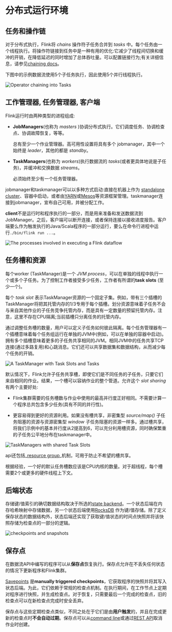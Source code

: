 

# 分布式运行环境

## 任务和操作链

对于分布式执行，Flink将 _chains_ 操作符子任务合并到 _tasks_ 中。每个任务由一个线程执行。将操作符链接到任务中是一种有用的优化:它减少了线程间切换和缓冲的开销，在降低延迟的同时增加了总体吞吐量。可以配置链接行为;有关详细信息，请参见[chaining docs](../dev/stream/operators/#task-chaining-and-resource-groups)。

下图中的示例数据流使用5个子任务执行，因此使用5个并行线程执行。

![Operator chaining into Tasks](../img/tasks_chains.svg)

## 工作管理器, 任务管理器, 客户端

Flink运行时由两种类型的进程组成:

*   **JobManagers**(也称为 _masters_ )协调分布式执行。它们调度任务、协调检查点、协调故障恢复，等等。

    总有至少一个作业管理器。高可用性设置将具有多个 jobmanager，其中一个始终是 _leader_，其他的都是 _standby_。

*   **TaskManagers**(也称为 _workers_)执行数据流的 _tasks_(或者更具体地说是子任务)，并缓冲和交换数据 _streams_。

    必须始终至少有一个任务管理器。

jobmanager和taskmanager可以以多种方式启动:直接在机器上作为 [standalone cluster](../ops/deployment/cluster_setup.html)、容器中启动，或者由[YARN](../ops/deployment/yarn_setup.html)或[Mesos](../ops/deployment/mesos.html)等资源框架管理。taskmanager连接到jobmanager，宣布自己可用，并被分配工作。

**client**不是运行时和程序执行的一部分，而是用来准备和发送数据流到JobManager。之后，客户端可以断开连接，或者保持连接以接收进度报告。客户端要么作为触发执行的Java/Scala程序的一部分运行，要么在命令行进程中运行`./bin/flink run ...`。

![The processes involved in executing a Flink dataflow](../img/processes.svg)

## 任务槽和资源

每个worker (TaskManager)是一个 _JVM process_，可以在单独的线程中执行一个或多个子任务。为了控制工作者接受多少任务，工作者有所谓的**task slots** (至少一个)。

每个 _task slot_ 表示TaskManager资源的一个固定子集。例如，带有三个插槽的TaskManager将把其托管内存的1/3专用于每个插槽。划分资源意味着子任务不会与来自其他作业的子任务竞争托管内存，而是具有一定数量的预留托管内存。注意，这里不存在CPU隔离;当前插槽只分离任务的托管内存。

通过调整任务槽的数量，用户可以定义子任务如何彼此隔离。每个任务管理器有一个插槽意味着每个任务组运行在单独的JVM中(例如，可以在单独的容器中启动)。拥有多个插槽意味着更多的子任务共享相同的JVM。相同JVM中的任务共享TCP连接(通过多路复用)和心跳消息。它们还可以共享数据集和数据结构，从而减少每个任务的开销。

![A TaskManager with Task Slots and Tasks](../img/tasks_slots.svg)

默认情况下，Flink允许子任务共享槽，即使它们是不同任务的子任务，只要它们来自相同的作业。结果，一个槽可以容纳作业的整个管道。允许这个 _slot sharing_ 有两个主要好处:

*   Flink集群需要的任务槽数与作业中使用的最高并行度正好相同。不需要计算一个程序总共包含多少任务(具有不同的并行性)。

*   更容易得到更好的资源利用。如果没有槽共享，非密集型 _source/map()_ 子任务阻塞的资源与资源密集型 _window_ 子任务阻塞的资源一样多。通过槽共享，将我们示例中的基本并行度从2提高到6，可以充分利用槽资源，同时确保繁重的子任务公平地分布在taskmanager中。

![TaskManagers with shared Task Slots](../img/slot_sharing.svg)

api还包括_[resource group](../dev/stream/operators/#task-chaining-and-resource-groups)_机制，可用于防止不希望的槽共享。

根据经验，一个好的默认任务槽数应该是CPU内核的数量。对于超线程，每个槽需要2个或更多的硬件线程上下文。

## 后端状态

存储键/值索引的确切数据结构取决于所选的[state backend](../ops/state/state_backends.html)。一个状态后端在内存哈希映射中存储数据，另一个状态后端使用[RocksDB](http://rocksdb.org) 作为键/值存储。除了定义保存状态的数据结构外，状态后端还实现了获取键/值状态的时间点快照并将该快照存储为检查点的一部分的逻辑。

![checkpoints and snapshots](../img/checkpoints.svg)

## 保存点

在数据流API中编写的程序可以从**保存点**恢复执行。保存点允许在不丢失任何状态的情况下更新程序和Flink集群。

[Savepoints](../ops/state/savepoints.html) 是**manually triggered checkpoints**，它获取程序的快照并将其写入状态后端。为此，它们依赖于常规的检查点机制。在执行期间，在工作节点上定期对程序进行快照，并生成检查点。对于恢复，只需要最后一个完成的检查点，旧的检查点可以在新检查点完成时安全丢弃。

保存点与这些定期检查点类似，不同之处在于它们是由**用户触发**的，并且在完成更新的检查点时**不会自动过期**。保存点可以从[command line](../ops/cli.html#savepoints)或通过[REST API](../monitoring/rest_api.html#cancel-job-with-savepoint)取消作业时创建。

